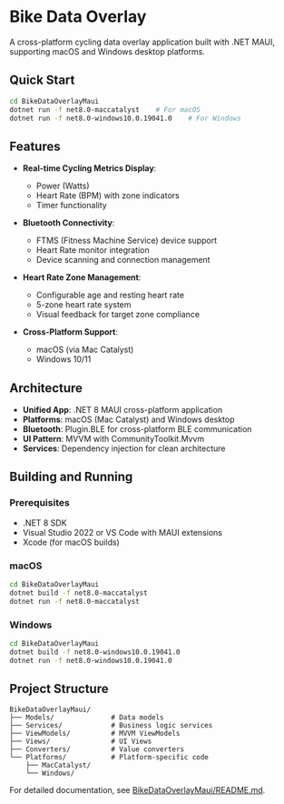 # Bike Data Overlay

A cross-platform cycling data overlay application built with .NET MAUI, supporting macOS and Windows desktop platforms.

## Quick Start

```bash
cd BikeDataOverlayMaui
dotnet run -f net8.0-maccatalyst    # For macOS
dotnet run -f net8.0-windows10.0.19041.0    # For Windows
```

## Features

- **Real-time Cycling Metrics Display**:
  - Power (Watts)
  - Heart Rate (BPM) with zone indicators
  - Timer functionality

- **Bluetooth Connectivity**:
  - FTMS (Fitness Machine Service) device support
  - Heart Rate monitor integration
  - Device scanning and connection management

- **Heart Rate Zone Management**:
  - Configurable age and resting heart rate
  - 5-zone heart rate system
  - Visual feedback for target zone compliance

- **Cross-Platform Support**:
  - macOS (via Mac Catalyst)
  - Windows 10/11

## Architecture

- **Unified App**: .NET 8 MAUI cross-platform application
- **Platforms**: macOS (Mac Catalyst) and Windows desktop
- **Bluetooth**: Plugin.BLE for cross-platform BLE communication
- **UI Pattern**: MVVM with CommunityToolkit.Mvvm
- **Services**: Dependency injection for clean architecture

## Building and Running

### Prerequisites

- .NET 8 SDK
- Visual Studio 2022 or VS Code with MAUI extensions
- Xcode (for macOS builds)

### macOS

```bash
cd BikeDataOverlayMaui
dotnet build -f net8.0-maccatalyst
dotnet run -f net8.0-maccatalyst
```

### Windows

```bash
cd BikeDataOverlayMaui
dotnet build -f net8.0-windows10.0.19041.0
dotnet run -f net8.0-windows10.0.19041.0
```

## Project Structure

```
BikeDataOverlayMaui/
├── Models/              # Data models
├── Services/            # Business logic services
├── ViewModels/          # MVVM ViewModels
├── Views/               # UI Views
├── Converters/          # Value converters
└── Platforms/           # Platform-specific code
    ├── MacCatalyst/
    └── Windows/
```

For detailed documentation, see [BikeDataOverlayMaui/README.md](BikeDataOverlayMaui/README.md).